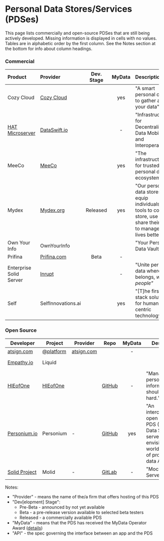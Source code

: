 # Personal Data Stores/Services (PDSes)

This page lists commercially and open-source PDSes that are still being actively developed. Missing information is displayed in cells with no values. Tables are in alphabetic order by the first column. See the Notes section at the bottom for info about column headings.

### Commercial

| Product                                            | Provider                                  | Dev. Stage | MyData | Description                                                  | API     |
| :------------------------------------------------- | :---------------------------------------- | :--------: | :----: | :----------------------------------------------------------- | :------ |
| Cozy Cloud                                         | [Cozy Cloud](https://cozy.io/en/)         |            |  yes   | "A smart personal cloud to gather all your data"             | Cozy    |
| [HAT Microserver](https://www.hubofallthings.com/) | [DataSwift.io](https://www.dataswift.io/) |            |   -    | "Infrastructure for Decentralised Data Mobility and Interoperability" | HAT     |
| MeeCo						     | [MeeCo](https://MeeCo.me)		 |            |  yes   | "The infrastructure for trusted personal data ecosystems"    | MeeCo   |
| Mydex         				     | [Mydex.org](https://mydex.org/) 		 |  Released  |  yes   | "Our personal data stores equip individuals with tools to collect, store, use and share their data to manage their lives better." | Mydex     |
| Own Your Info 				     | OwnYourInfo   				 |            |        | "Your Personal Data Vault"                                   | OwnYourInfo |
| Prifina                                            | [Prifina.com](http://Prifina.com)         |    Beta    |   -    |                                                              | Prifina |
| Enterprise Solid Server                            | [Inrupt](https://inrupt.com)              |            |   -    | "Unite personal data where it belongs, *with people"*        | [Solid](https://github.com/solid/solid-spec) |
| Self             				     | SelfInnovations.ai      			 |	      |  yes   | "[T]he first full stack solution for human centric technology." | Self |

### Open Source

| Developer                                 | Project                           | Provider                         | Repo                                                         | MyData | Description                                                  | API                                          | License    |
| ----------------------------------------- | --------------------------------- | -------------------------------- | ------------------------------------------------------------ | :----: | ------------------------------------------------------------ | -------------------------------------------- | ---------- |
| [atsign.com](https://atsign.com)          | [@platform](https://atsign.dev/)  | [atsign.com](https://atsign.com) |                                                              |   -    |                                                              | @platform                                    |            |
| [Empathy.io](http://empathy.io)           | Liquid                            |                                  |                                                              |        |                                                              | Liquid                                       | Apache 2.0 |
| [HIEofOne](https://hieofone.com/)         | [HIEofOne](https://hieofone.com/) |                                  | [GitHub](https://github.com/HIEofOne)                        |   -    | "Managing personal health information shouldn’t be so hard." |                                              | MIT        |
| [Personium.io](https://personium.io)      | Personium                         | -                                | [GitHub](https://github.com/personium/)                      |  yes   | "An interconnectable open source PDS (Personal Data Store) server envisioning world wide web of protected data APIs." | Personium                                    | Apache 2.0 |
| [Solid Project](https://solidproject.org) | Molid                             | -                                | [GitLab](https://gitlab.com/angelo-v/molid-mock-solid-server) |   -    | "Mock Solid Server"                                          | [Solid](https://github.com/solid/solid-spec) | MIT        |

Notes:

- "Provider" - means the name of the/a firm that offers hosting of this PDS 
- "Dev[elopment] Stage":
  - Pre-Beta - announced by not yet available
  - Beta - a pre-release version available to selected beta testers
  - Released - a commercially available PDS
- "MyData" - means that the PDS has received the MyData Operator Award ([details](https://mydata.org/mydata-operators/award/))
- "API" - the spec governing the interface between an app and the PDS

